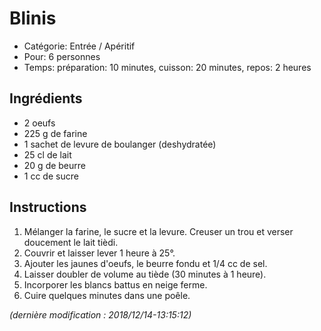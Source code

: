 # Blinis

* Catégorie: Entrée / Apéritif
* Pour: 6 personnes
* Temps: préparation: 10 minutes, cuisson: 20 minutes, repos: 2 heures

## Ingrédients
* 2 oeufs
* 225 g de farine
* 1 sachet de levure de boulanger (deshydratée)
* 25 cl de lait
* 20 g de beurre
* 1 cc de sucre

## Instructions
1. Mélanger la farine, le sucre et la levure. Creuser un trou et verser doucement le lait tièdi.
1. Couvrir et laisser lever 1 heure à 25°.
1. Ajouter les jaunes d'oeufs, le beurre fondu et 1/4 cc de sel.
1. Laisser doubler de volume au tiède (30 minutes à 1 heure).
1. Incorporer les blancs battus en neige ferme.
1. Cuire quelques minutes dans une poêle.

_(dernière modification : 2018/12/14-13:15:12)_
